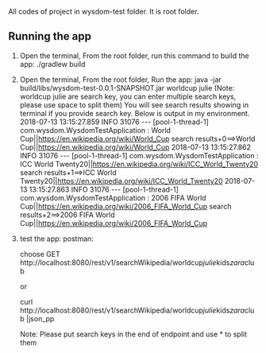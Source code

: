 All codes of project in wysdom-test folder. It is root folder.

## Running the app

1. Open the terminal, From the root folder, run this command to build the app: ./gradlew build

2. Open the terminal, From the root folder, Run the app: 
   java -jar build/libs/wysdom-test-0.0.1-SNAPSHOT.jar worldcup julie
   (Note: worldcup julie are search key, you can enter multiple search keys, please use space to split them)
   You will see search results showing in terminal if you provide search key. Below is output in my environment.
      2018-07-13 13:15:27.859  INFO 31076 --- [pool-1-thread-1] com.wysdom.WysdomTestApplication         : World Cup||https://en.wikipedia.org/wiki/World_Cup
      search results+0==>World Cup||https://en.wikipedia.org/wiki/World_Cup
      2018-07-13 13:15:27.862  INFO 31076 --- [pool-1-thread-1] com.wysdom.WysdomTestApplication         : ICC World Twenty20||https://en.wikipedia.org/wiki/ICC_World_Twenty20
      search results+1==>ICC World Twenty20||https://en.wikipedia.org/wiki/ICC_World_Twenty20
      2018-07-13 13:15:27.863  INFO 31076 --- [pool-1-thread-1] com.wysdom.WysdomTestApplication         : 2006 FIFA World Cup||https://en.wikipedia.org/wiki/2006_FIFA_World_Cup
      search results+2==>2006 FIFA World Cup||https://en.wikipedia.org/wiki/2006_FIFA_World_Cup

   
3. test the app:
   postman:
   
   choose GET
   http://localhost:8080/rest/v1/searchWikipedia/worldcup*julie*kids*zara*club 
   
   or
   
   curl http://localhost:8080/rest/v1/searchWikipedia/worldcup*julie*kids*zara*club |json_pp
   
   Note:
   Please put search keys in the end of endpoint and use * to split them
   
